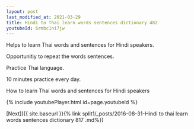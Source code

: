 ```yaml
---
layout: post
last_modified_at: 2021-03-29
title: Hindi to Thai learn words sentences dictionary 482 
youtubeId: 6rmbc1ni7jw
---
```

 
 
Helps to learn Thai words and sentences for Hindi speakers.

Opportunitiy to repeat the words sentences. 

Practice Thai language. 
 
10 minutes practice every day. 
 
How to learn Thai words and sentences for Hindi speakers 
 
{% include youtubePlayer.html id=page.youtubeId %}
 
 
[Next]({{ site.baseurl }}{% link  split1/_posts/2016-08-31-Hindi to thai learn words sentences dictionary 817 .md%})
 
